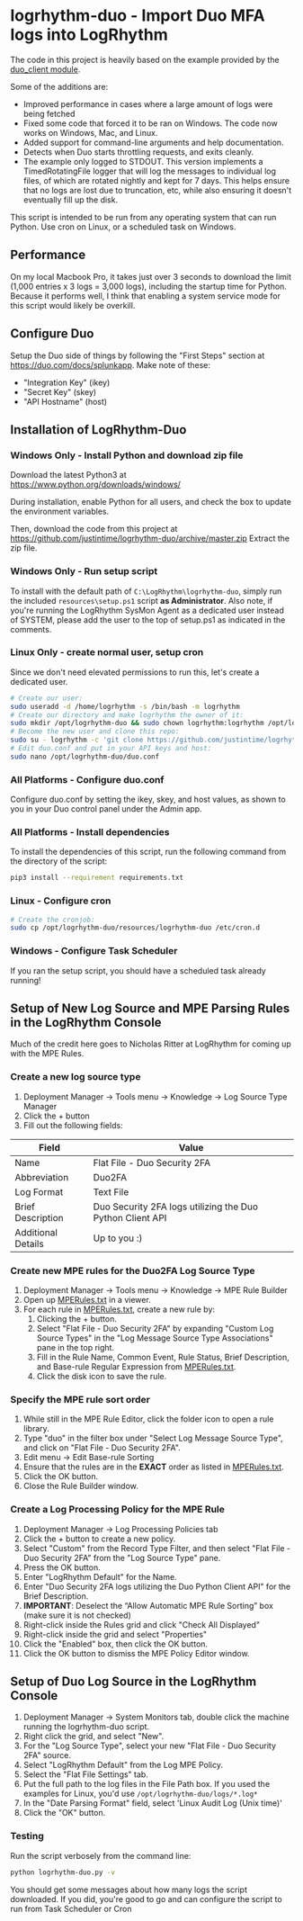 # logrhythm-duo - Import Duo MFA logs into LogRhythm

The code in this project is heavily based on the example provided by the [duo_client module](https://github.com/duosecurity/duo_client_python/tree/master/examples/splunk).

Some of the additions are:
 * Improved performance in cases where a large amount of logs were being fetched
 * Fixed some code that forced it to be ran on Windows.  The code now works on Windows, Mac, and Linux.
 * Added support for command-line arguments and help documentation.
 * Detects when Duo starts throttling requests, and exits cleanly.
 * The example only logged to STDOUT.  This version implements a TimedRotatingFile logger that will log the messages to individual log files, of which are rotated nightly and 
kept for 7 days.  This helps ensure that no logs are lost due to truncation, etc, while also ensuring it doesn't eventually fill up the disk.

This script is intended to be run from any operating system that can run Python.  Use cron on Linux, or a scheduled task on Windows.

## Performance
On my local Macbook Pro, it takes just over 3 seconds to download the limit (1,000 entries x 3 logs = 3,000 logs), including the startup time for Python.  Because it performs well, I think 
that enabling a system service mode for this script would likely be overkill.

## Configure Duo

Setup the Duo side of things by following the "First Steps" section at https://duo.com/docs/splunkapp.  Make note of these:
 * "Integration Key" (ikey)
 * "Secret Key" (skey)
 * "API Hostname" (host)

## Installation of LogRhythm-Duo

### Windows Only - Install Python and download zip file
Download the latest Python3 at https://www.python.org/downloads/windows/

During installation, enable Python for all users, and check the box to update the environment variables.

Then, download the code from this project at https://github.com/justintime/logrhythm-duo/archive/master.zip  Extract the 
zip file.

### Windows Only - Run setup script
To install with the default path of ```C:\LogRhythm\logrhythm-duo```, simply run the included ```resources\setup.ps1``` script **as Administrator**.  Also note, if you're running the LogRhythm SysMon Agent as a dedicated user instead of SYSTEM, please add the user 
to the top of setup.ps1 as indicated in the comments.

### Linux Only - create normal user, setup cron
Since we don't need elevated permissions to run this, let's create a dedicated user.

``` bash
# Create our user:
sudo useradd -d /home/logrhythm -s /bin/bash -m logrhythm
# Create our directory and make logrhythm the owner of it:
sudo mkdir /opt/logrhythm-duo && sudo chown logrhythm:logrhythm /opt/logrhythm-duo && sudo chmod 700 /opt/logrhythm-duo
# Become the new user and clone this repo:
sudo su - logrhythm -c 'git clone https://github.com/justintime/logrhythm-duo.git /opt/logrhythm-duo'
# Edit duo.conf and put in your API keys and host:
sudo nano /opt/logrhythm-duo/duo.conf
```
### All Platforms - Configure duo.conf
Configure duo.conf by setting the ikey, skey, and host values, as shown to you in your Duo control panel under the Admin app.

### All Platforms - Install dependencies
To install the dependencies of this script, run the following command from the directory of the script:
``` bash
pip3 install --requirement requirements.txt
```

### Linux - Configure cron
``` bash
# Create the cronjob:
sudo cp /opt/logrhythm-duo/resources/logrhythm-duo /etc/cron.d
```

### Windows - Configure Task Scheduler
If you ran the setup script, you should have a scheduled task already running!

## Setup of New Log Source and MPE Parsing Rules in the LogRhythm Console
Much of the credit here goes to Nicholas Ritter at LogRhythm for coming up with the MPE Rules.

### Create a new log source type
 1. Deployment Manager -> Tools menu -> Knowledge -> Log Source Type Manager
 1. Click the + button
 1. Fill out the following fields:

  | Field              | Value |
  | -----              | ----- |
  | Name               | Flat File - Duo Security 2FA |
  | Abbreviation       | Duo2FA |
  | Log Format         | Text File |
  | Brief Description  | Duo Security 2FA logs utilizing the Duo Python Client API |
  | Additional Details | Up to you :) |

### Create new MPE rules for the Duo2FA Log Source Type
 1. Deployment Manager -> Tools menu -> Knowledge -> MPE Rule Builder
 1. Open up [MPERules.txt](resources/MPERules.txt) in a viewer.
 1. For each rule in [MPERules.txt](resources/MPERules.txt), create a new rule by:
    1. Clicking the + button.
    1. Select "Flat File - Duo Security 2FA" by expanding "Custom Log Source Types" in the "Log Message Source Type Associations" pane in the top right.
    1. Fill in the Rule Name, Common Event, Rule Status, Brief Description, and Base-rule Regular Expression from [MPERules.txt](resources/MPERules.txt).
    1. Click the disk icon to save the rule.
   
### Specify the MPE rule sort order
  1. While still in the MPE Rule Editor, click the folder icon to open a rule library.
  1. Type "duo" in the filter box under "Select Log Message Source Type", and click on "Flat File - Duo Security 2FA".
  1. Edit menu -> Edit Base-rule Sorting
  1. Ensure that the rules are in the **EXACT** order as listed in [MPERules.txt](resources/MPERules.txt).
  1. Click the OK button.
  1. Close the Rule Builder window.
  
### Create a Log Processing Policy for the MPE Rule
 1. Deployment Manager -> Log Processing Policies tab
 1. Click the + button to create a new policy.
 1. Select "Custom" from the Record Type Filter, and then select "Flat File - Duo Security 2FA" from the "Log Source Type" pane.
 1. Press the OK button.
 1. Enter "LogRhythm Default" for the Name.
 1. Enter "Duo Security 2FA logs utilizing the Duo Python Client API" for the Brief Description.
 1. **IMPORTANT**: Deselect the “Allow Automatic MPE Rule Sorting” box (make sure it is not checked)
 1. Right-click inside the Rules grid and click "Check All Displayed"
 1. Right-click inside the grid and select "Properties"
 1. Click the "Enabled" box, then click the OK button.
 1. Click the OK button to dismiss the MPE Policy Editor window.

## Setup of Duo Log Source in the LogRhythm Console

 1. Deployment Manager -> System Monitors tab, double click the machine running the logrhythm-duo script.
 1. Right click the grid, and select "New".
 1. For the "Log Source Type", select your new "Flat File - Duo Security 2FA" source.
 1. Select "LogRhythm Default" from the Log MPE Policy.
 1. Select the "Flat File Settings" tab.
 1. Put the full path to the log files in the File Path box.  If you used the examples for Linux, you'd 
 use ```/opt/logrhythm-duo/logs/*.log*```
 1. In the "Date Parsing Format" field, select 'Linux Audit Log (Unix time)'
 1. Click the "OK" button.


### Testing
Run the script verbosely from the command line:
``` bash
python logrhythm-duo.py -v
```
You should get some messages about how many logs the script downloaded.  If you did, you're good to go and can configure the script to run from Task Scheduler or Cron

